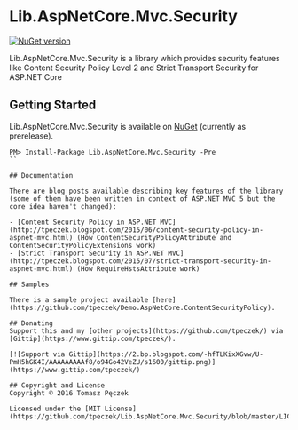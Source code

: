 # Lib.AspNetCore.Mvc.Security
[![NuGet version](https://badge.fury.io/nu/Lib.AspNetCore.Mvc.Security.svg)](http://badge.fury.io/nu/Lib.AspNetCore.Mvc.Security)

Lib.AspNetCore.Mvc.Security is a library which provides security features like Content Security Policy Level 2 and Strict Transport Security for ASP.NET Core

## Getting Started

Lib.AspNetCore.Mvc.Security is available on [NuGet](https://www.nuget.org/packages/Lib.AspNetCore.Mvc.Security/) (currently as prerelease).

```
PM> Install-Package Lib.AspNetCore.Mvc.Security -Pre
``

## Documentation

There are blog posts available describing key features of the library (some of them have been written in context of ASP.NET MVC 5 but the core idea haven't changed):

- [Content Security Policy in ASP.NET MVC](http://tpeczek.blogspot.com/2015/06/content-security-policy-in-aspnet-mvc.html) (How ContentSecurityPolicyAttribute and ContentSecurityPolicyExtensions work)
- [Strict Transport Security in ASP.NET MVC](http://tpeczek.blogspot.com/2015/07/strict-transport-security-in-aspnet-mvc.html) (How RequireHstsAttribute work)

## Samples

There is a sample project available [here](https://github.com/tpeczek/Demo.AspNetCore.ContentSecurityPolicy).

## Donating
Support this and my [other projects](https://github.com/tpeczek/) via [Gittip](https://www.gittip.com/tpeczek/).

[![Support via Gittip](https://2.bp.blogspot.com/-hfTLKixXGvw/U-PmH5hGK4I/AAAAAAAAAf8/o94Go42VeZU/s1600/gittip.png)](https://www.gittip.com/tpeczek/)

## Copyright and License
Copyright © 2016 Tomasz Pęczek

Licensed under the [MIT License](https://github.com/tpeczek/Lib.AspNetCore.Mvc.Security/blob/master/LICENSE.md)